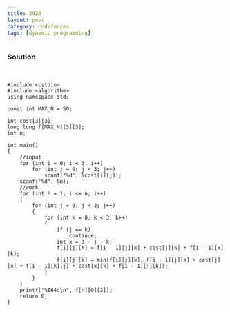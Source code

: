 ```yaml
---
title: 392B
layout: post
category: codeforces
tags: [dynamic programming]
---
```



### Solution  
<br/>

	#include <cstdio>
	#include <algorithm>
	using namespace std;

	const int MAX_N = 50;

	int cost[3][3];
	long long f[MAX_N][3][3];
	int n;

	int main()
	{
		//input
		for (int i = 0; i < 3; i++)
			for (int j = 0; j < 3; j++)
				scanf("%d", &cost[i][j]);
		scanf("%d", &n);
		//work
		for (int i = 1; i <= n; i++)
		{
			for (int j = 0; j < 3; j++)
			{
				for (int k = 0; k < 3; k++)
				{
					if (j == k)
						continue;
					int x = 3 - j - k;
					f[i][j][k] = f[i - 1][j][x] + cost[j][k] + f[i - 1][x][k];
					f[i][j][k] = min(f[i][j][k], f[i - 1][j][k] + cost[j][x] + f[i - 1][k][j] + cost[x][k] + f[i - 1][j][k]);
				}
			}
		}
		printf("%I64d\n", f[n][0][2]);
		return 0;
	}

